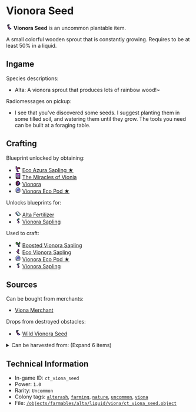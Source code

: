 # Vionora Seed

<img src="https://raw.githubusercontent.com/Ceterai/Enternia/main/objects/farmables/alta/liquid/viona/icon.png" alt="Vionora Seed icon" loading="lazy" height="16px" width="auto" /> **Vionora Seed** is an uncommon plantable item.

A small colorful wooden sprout that is constantly growing. Requires to be at least 50% in a liquid.

## Ingame

Species descriptions:

- Alta: A vionora sprout that produces lots of rainbow wood!~

Radiomessages on pickup:

- I see that you've discovered some seeds. I suggest planting them in some tilled soil, and watering them until they grow. The tools you need can be built at a foraging table.

## Crafting

Blueprint unlocked by obtaining:

- <img src="https://raw.githubusercontent.com/Ceterai/Enternia/main/objects/farmables/alta/ground/azura/eco/icon.png" alt="Eco Azura Sapling ★ icon" loading="lazy" height="16px" width="auto" /> [Eco Azura Sapling ★](https://ceterai.github.io/MyEnternia/Wiki/EcoAzuraSapling)
- <img src="https://raw.githubusercontent.com/Ceterai/Enternia/main/codex/alta/ebook/enchanted.png" alt="The Miracles of Vionia icon" loading="lazy" height="16px" width="auto" /> [The Miracles of Vionia](https://ceterai.github.io/MyEnternia/Wiki/TheMiraclesofVionia)
- <img src="https://raw.githubusercontent.com/Ceterai/Enternia/main/objects/alta/special/plants/trees/ct_viona_tree.png" alt="Vionora icon" loading="lazy" height="16px" width="auto" /> [Vionora](https://ceterai.github.io/MyEnternia/Wiki/Vionora)
- <img src="https://raw.githubusercontent.com/Ceterai/Enternia/main/objects/farmables/alta/liquid/viona/pod/icon.png" alt="Vionora Eco Pod ★ icon" loading="lazy" height="16px" width="auto" /> [Vionora Eco Pod ★](https://ceterai.github.io/MyEnternia/Wiki/VionoraEcoPod)

Unlocks blueprints for:

- <img src="https://raw.githubusercontent.com/Ceterai/Enternia/main/items/active/alta/tools/fertilize/ct_alta_fertilizer.png" alt="Alta Fertilizer icon" loading="lazy" height="16px" width="auto" /> [Alta Fertilizer](https://ceterai.github.io/MyEnternia/Wiki/AltaFertilizer)
- <img src="https://raw.githubusercontent.com/Ceterai/Enternia/main/objects/farmables/alta/liquid/viona/sapling/icon.png" alt="Vionora Sapling icon" loading="lazy" height="16px" width="auto" /> [Vionora Sapling](https://ceterai.github.io/MyEnternia/Wiki/VionoraSapling)

Used to craft:

- <img src="https://raw.githubusercontent.com/Ceterai/Enternia/main/objects/farmables/alta/liquid/viona/boosted/icon.png" alt="Boosted Vionora Sapling icon" loading="lazy" height="16px" width="auto" /> [Boosted Vionora Sapling](https://ceterai.github.io/MyEnternia/Wiki/BoostedVionoraSapling)
- <img src="https://raw.githubusercontent.com/Ceterai/Enternia/main/objects/farmables/alta/liquid/viona/eco/icon.png" alt="Eco Vionora Sapling icon" loading="lazy" height="16px" width="auto" /> [Eco Vionora Sapling](https://ceterai.github.io/MyEnternia/Wiki/EcoVionoraSapling)
- <img src="https://raw.githubusercontent.com/Ceterai/Enternia/main/objects/farmables/alta/liquid/viona/pod/icon.png" alt="Vionora Eco Pod ★ icon" loading="lazy" height="16px" width="auto" /> [Vionora Eco Pod ★](https://ceterai.github.io/MyEnternia/Wiki/VionoraEcoPod)
- <img src="https://raw.githubusercontent.com/Ceterai/Enternia/main/objects/farmables/alta/liquid/viona/sapling/icon.png" alt="Vionora Sapling icon" loading="lazy" height="16px" width="auto" /> [Vionora Sapling](https://ceterai.github.io/MyEnternia/Wiki/VionoraSapling)

## Sources

Can be bought from merchants:

- [Viona Merchant](https://ceterai.github.io/MyEnternia/Wiki/VionaMerchant)

Drops from destroyed obstacles:

- <img src="https://raw.githubusercontent.com/Ceterai/Enternia/main/objects/farmables/alta/liquid/viona/icon.png" alt="Wild Vionora Seed icon" loading="lazy" height="16px" width="auto" /> [Wild Vionora Seed](https://ceterai.github.io/MyEnternia/Wiki/WildVionoraSeed)

<details markdown="1"><summary>Can be harvested from: (Expand 6 items)</summary>

- <img src="https://raw.githubusercontent.com/Ceterai/Enternia/main/objects/farmables/alta/liquid/viona/boosted/icon.png" alt="Boosted Vionora Sapling icon" loading="lazy" height="16px" width="auto" /> [Boosted Vionora Sapling](https://ceterai.github.io/MyEnternia/Wiki/BoostedVionoraSapling)
- <img src="https://raw.githubusercontent.com/Ceterai/Enternia/main/objects/farmables/alta/liquid/viona/eco/icon.png" alt="Eco Vionora Sapling icon" loading="lazy" height="16px" width="auto" /> [Eco Vionora Sapling](https://ceterai.github.io/MyEnternia/Wiki/EcoVionoraSapling)
- <img src="https://raw.githubusercontent.com/Ceterai/Enternia/main/objects/farmables/alta/liquid/viona/pod/icon.png" alt="Vionora Eco Pod ★ icon" loading="lazy" height="16px" width="auto" /> [Vionora Eco Pod ★](https://ceterai.github.io/MyEnternia/Wiki/VionoraEcoPod)
- <img src="https://raw.githubusercontent.com/Ceterai/Enternia/main/objects/farmables/alta/liquid/viona/sapling/icon.png" alt="Vionora Sapling icon" loading="lazy" height="16px" width="auto" /> [Vionora Sapling](https://ceterai.github.io/MyEnternia/Wiki/VionoraSapling)
- <img src="https://raw.githubusercontent.com/Ceterai/Enternia/main/objects/farmables/alta/liquid/viona/icon.png" alt="Vionora Seed icon" loading="lazy" height="16px" width="auto" /> [Vionora Seed](https://ceterai.github.io/MyEnternia/Wiki/VionoraSeed)
- <img src="https://raw.githubusercontent.com/Ceterai/Enternia/main/objects/farmables/alta/liquid/viona/icon.png" alt="Wild Vionora Seed icon" loading="lazy" height="16px" width="auto" /> [Wild Vionora Seed](https://ceterai.github.io/MyEnternia/Wiki/WildVionoraSeed)

</details>

## Technical Information

- In-game ID: `ct_viona_seed`
- Power: `1.0`
- Rarity: `Uncommon`
- Colony tags: [`alterash`](https://ceterai.github.io/MyEnternia/Wiki/Tags/Alterash), [`farming`](https://ceterai.github.io/MyEnternia/Wiki/Tags/Farming), [`nature`](https://ceterai.github.io/MyEnternia/Wiki/Tags/Nature), [`uncommon`](https://ceterai.github.io/MyEnternia/Wiki/Tags/Uncommon), [`viona`](https://ceterai.github.io/MyEnternia/Wiki/Tags/Viona)
- File: [`/objects/farmables/alta/liquid/viona/ct_viona_seed.object`](https://github.com/Ceterai/Enternia/blob/main/objects/farmables/alta/liquid/viona/ct_viona_seed.object)
